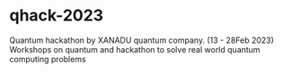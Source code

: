 # qhack-2023
Quantum hackathon by XANADU quantum company. (13 - 28Feb 2023) Workshops on quantum and hackathon to solve real world quantum computing problems
